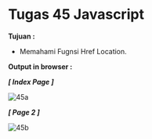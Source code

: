 # Tugas 45 Javascript

<b>Tujuan : </b>
<ul>
  <li>Memahami Fugnsi Href Location.</li>
</ul>

<b>Output in browser : </b>

<b><i>[ Index Page ]</i></b>

![45a](https://user-images.githubusercontent.com/92837751/184506852-450aef11-18fb-415c-a3ed-68e1ba241c54.jpg)

<b><i>[ Page 2 ]</i></b>

![45b](https://user-images.githubusercontent.com/92837751/184506853-268c3271-ff52-47f4-88ee-33e90137249a.jpg)
